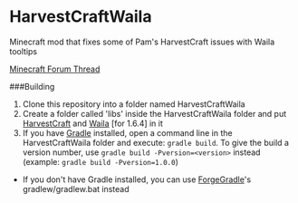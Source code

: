 HarvestCraftWaila
=================

Minecraft mod that fixes some of Pam's HarvestCraft issues with Waila tooltips

[Minecraft Forum Thread](http://www.minecraftforum.net/topic/2509840-)

###Building

1. Clone this repository into a folder named HarvestCraftWaila
2. Create a folder called 'libs' inside the HarvestCraftWaila folder and put [HarvestCraft](http://www.minecraftforum.net/topic/402069-) and [Waila](http://minecraft.curseforge.com/mc-mods/waila/files/) [for 1.6.4] in it
3. If you have [Gradle](http://www.gradle.org/) installed, open a command line in the HarvestCraftWaila folder and execute: ```gradle build```. To give the build a version number, use ```gradle build -Pversion=<version>``` instead (example: ```gradle build -Pversion=1.0.0```)
 * If you don't have Gradle installed, you can use [ForgeGradle](http://www.minecraftforge.net/forum/index.php?topic=14048.0)'s gradlew/gradlew.bat instead
